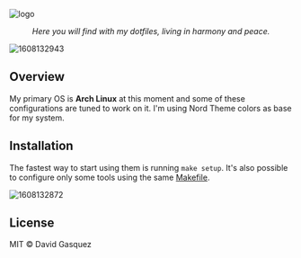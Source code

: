 ![logo](https://user-images.githubusercontent.com/1682202/37351969-87717a40-26dc-11e8-9a90-ee07a1f4b69a.png)

<p align="center">
  <i>Here you will find with my dotfiles, living in harmony and peace.</i>
</p>

![1608132943](https://user-images.githubusercontent.com/1682202/102369963-d4b58700-3fbc-11eb-8da5-3a1d4877d0ad.png)

## Overview

My primary OS is **Arch Linux** at this moment and some of these configurations
are tuned to work on it. I'm using Nord Theme colors as base for my system.

## Installation

The fastest way to start using them is running `make setup`. It's also possible
to configure only some tools using the same [Makefile](Makefile).

![1608132872](https://user-images.githubusercontent.com/1682202/102369966-d5e6b400-3fbc-11eb-86e7-c51c9e74d609.png)

## License

MIT © David Gasquez
